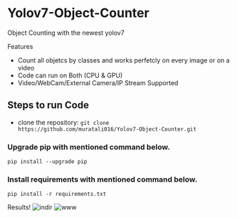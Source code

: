 # Yolov7-Object-Counter
Object Counting with the newest yolov7

Features
* Count all objetcs by classes and works perfetcly on every image or on a video
* Code can run on Both (CPU & GPU)
* Video/WebCam/External Camera/IP Stream Supported

## Steps to run Code
* clone the repository:
``` git clone https://github.com/muratali016/Yolov7-Object-Counter.git ```

### Upgrade pip with mentioned command below.
``` pip install --upgrade pip ```

### Install requirements with mentioned command below.
 ``` pip install -r requirements.txt ```
 
 Results!
![indir](https://user-images.githubusercontent.com/77502485/187065464-4787e6ab-bdff-4514-9784-679224fd01a5.jpg) ![www](https://user-images.githubusercontent.com/77502485/187065381-df4f0fee-4f1c-4d8d-a5e4-ea6e18963fa6.PNG) 
